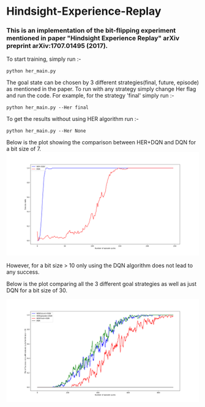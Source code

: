 # Hindsight-Experience-Replay


### This is an implementation of the bit-flipping experiment mentioned in paper "Hindsight Experience Replay" arXiv preprint arXiv:1707.01495 (2017).

To start training, simply run :-
```
python her_main.py
```
The goal state can be chosen by 3 different strategies(final, future, episode) as mentioned in the paper.
To run with any strategy simply change Her flag and run the code. For example, for the strategy 'final' simply run :-

```
python her_main.py --Her final
```
To get the results without using HER algorithm run :-
```
python her_main.py --Her None
```


Below is the plot showing the comparison between HER+DQN and DQN for a bit size of 7.
![](7.png)

However, for a bit size > 10 only using the DQN algorithm does not lead to any success.

Below is the plot comparing all the 3 different goal strategies as well as just DQN for a bit size of 30.

![](30.png)
